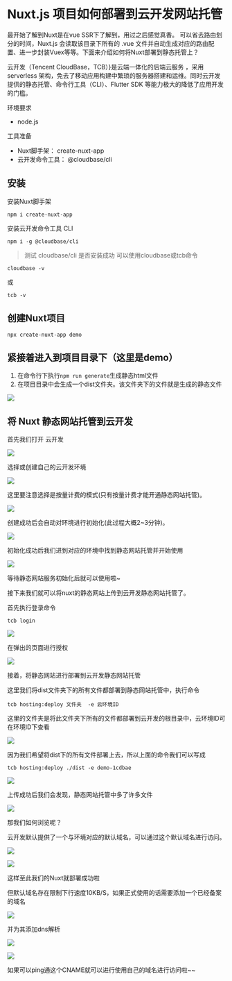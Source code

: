 
# Nuxt.js 项目如何部署到云开发网站托管


最开始了解到Nuxt是在vue SSR下了解到，用过之后感觉真香。 可以省去路由划分的时间，Nuxt.js 会读取该目录下所有的 .vue 文件并自动生成对应的路由配置、进一步封装Vuex等等。下面来介绍如何将Nuxt部署到静态托管上？ 

云开发（Tencent CloudBase，TCB）}是云端一体化的后端云服务 ，采用 serverless 架构，免去了移动应用构建中繁琐的服务器搭建和运维。同时云开发提供的静态托管、命令行工具（CLI）、Flutter SDK 等能力极大的降低了应用开发的门槛。

环境要求
- node.js

工具准备
- Nuxt脚手架： create-nuxt-app
- 云开发命令工具： @cloudbase/cli

## 安装
安装Nuxt脚手架

    npm i create-nuxt-app

安装云开发命令工具 CLI
    
    npm i -g @cloudbase/cli

> 测试 cloudbase/cli 是否安装成功 可以使用cloudbase或tcb命令



    cloudbase -v

或

    tcb -v

## 创建Nuxt项目
    npx create-nuxt-app demo

## 紧接着进入到项目目录下（这里是demo）

1. 在命令行下执行`npm run generate`生成静态html文件
2. 在项目目录中会生成一个dist文件夹。该文件夹下的文件就是生成的静态文件

![](https://postimg.aliavv.com/picgo/20200426181429.png)


## 将 Nuxt 静态网站托管到云开发

首先我们打开 云开发

![](https://postimg.aliavv.com/picgo/20200426181522.png)


选择或创建自己的云开发环境

![](https://postimg.aliavv.com/picgo/20200426181531.png)

这里要注意选择是按量计费的模式(只有按量计费才能开通静态网站托管)。


![](https://postimg.aliavv.com/picgo/20200426181655.png)

创建成功后会自动对环境进行初始化(此过程大概2~3分钟)。

![](https://postimg.aliavv.com/picgo/20200426181702.png)

初始化成功后我们进到对应的环境中找到静态网站托管并开始使用

![](https://postimg.aliavv.com/picgo/20200426181712.png)

等待静态网站服务初始化后就可以使用啦~

接下来我们就可以将nuxt的静态网站上传到云开发静态网站托管了。

首先执行登录命令

    tcb login

![](https://postimg.aliavv.com/picgo/20200426181849.png)

在弹出的页面进行授权

![](https://postimg.aliavv.com/picgo/20200426181901.png)

接着，将静态网站进行部署到云开发静态网站托管

这里我们将dist文件夹下的所有文件都部署到静态网站托管中，执行命令

    tcb hosting:deploy 文件夹  -e 云环境ID

这里的文件夹是将此文件夹下所有的文件都部署到云开发的根目录中，云环境ID可在环境ID下查看

![](https://postimg.aliavv.com/picgo/20200426181915.png)

因为我们希望将dist下的所有文件部署上去，所以上面的命令我们可以写成

    tcb hosting:deploy ./dist -e demo-1cdbae

![](https://postimg.aliavv.com/picgo/20200426181939.png)

上传成功后我们会发现，静态网站托管中多了许多文件

![](https://postimg.aliavv.com/picgo/20200426181946.png)

那我们如何浏览呢？

云开发默认提供了一个与环境对应的默认域名，可以通过这个默认域名进行访问。

![](https://postimg.aliavv.com/picgo/20200426181954.png)

![](https://postimg.aliavv.com/picgo/20200426181959.png)

这样至此我们的Nuxt就部署成功啦


但默认域名存在限制下行速度10KB/S，如果正式使用的话需要添加一个已经备案的域名

![](https://postimg.aliavv.com/picgo/20200426182011.png)

并为其添加dns解析


![](https://postimg.aliavv.com/picgo/20200426182021.png)

![](https://postimg.aliavv.com/picgo/20200426182026.png)

如果可以ping通这个CNAME就可以进行使用自己的域名进行访问啦~~

